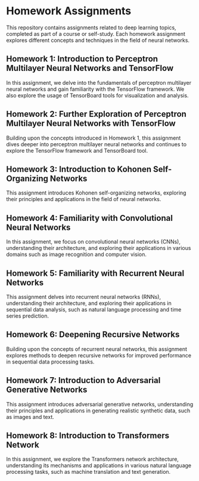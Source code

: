 # Homework Assignments

This repository contains assignments related to deep learning topics, completed as part of a course or self-study. Each homework assignment explores different concepts and techniques in the field of neural networks.

## Homework 1: Introduction to Perceptron Multilayer Neural Networks and TensorFlow

In this assignment, we delve into the fundamentals of perceptron multilayer neural networks and gain familiarity with the TensorFlow framework. We also explore the usage of TensorBoard tools for visualization and analysis.

## Homework 2: Further Exploration of Perceptron Multilayer Neural Networks with TensorFlow

Building upon the concepts introduced in Homework 1, this assignment dives deeper into perceptron multilayer neural networks and continues to explore the TensorFlow framework and TensorBoard tool.

## Homework 3: Introduction to Kohonen Self-Organizing Networks

This assignment introduces Kohonen self-organizing networks, exploring their principles and applications in the field of neural networks.

## Homework 4: Familiarity with Convolutional Neural Networks

In this assignment, we focus on convolutional neural networks (CNNs), understanding their architecture, and exploring their applications in various domains such as image recognition and computer vision.

## Homework 5: Familiarity with Recurrent Neural Networks

This assignment delves into recurrent neural networks (RNNs), understanding their architecture, and exploring their applications in sequential data analysis, such as natural language processing and time series prediction.

## Homework 6: Deepening Recursive Networks

Building upon the concepts of recurrent neural networks, this assignment explores methods to deepen recursive networks for improved performance in sequential data processing tasks.

## Homework 7: Introduction to Adversarial Generative Networks

This assignment introduces adversarial generative networks, understanding their principles and applications in generating realistic synthetic data, such as images and text.

## Homework 8: Introduction to Transformers Network

In this assignment, we explore the Transformers network architecture, understanding its mechanisms and applications in various natural language processing tasks, such as machine translation and text generation.

